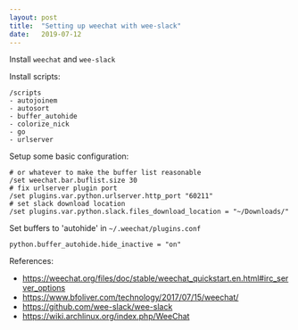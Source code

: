 ```yaml
---
layout: post
title:  "Setting up weechat with wee-slack"
date:   2019-07-12
---
```


Install `weechat` and `wee-slack`

Install scripts:
```
/scripts
- autojoinem
- autosort
- buffer_autohide
- colorize_nick
- go
- urlserver
```

Setup some basic configuration:
```
# or whatever to make the buffer list reasonable
/set weechat.bar.buflist.size 30
# fix urlserver plugin port
/set plugins.var.python.urlserver.http_port "60211"
# set slack download location
/set plugins.var.python.slack.files_download_location = "~/Downloads/"
```

Set buffers to 'autohide' in `~/.weechat/plugins.conf`
```
python.buffer_autohide.hide_inactive = "on"
```

References:
- https://weechat.org/files/doc/stable/weechat_quickstart.en.html#irc_server_options
- https://www.bfoliver.com/technology/2017/07/15/weechat/
- https://github.com/wee-slack/wee-slack
- https://wiki.archlinux.org/index.php/WeeChat
